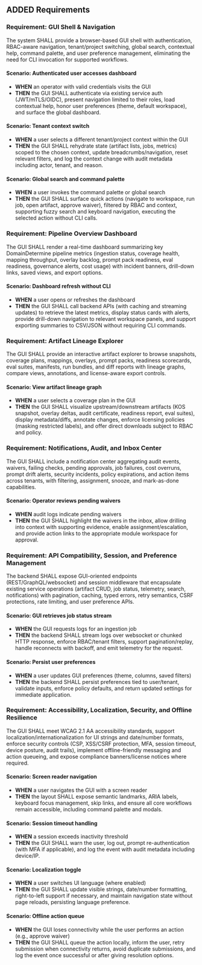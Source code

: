 ## ADDED Requirements

### Requirement: GUI Shell & Navigation
The system SHALL provide a browser-based GUI shell with authentication, RBAC-aware navigation, tenant/project switching, global search, contextual help, command palette, and user preference management, eliminating the need for CLI invocation for supported workflows.

#### Scenario: Authenticated user accesses dashboard
- **WHEN** an operator with valid credentials visits the GUI
- **THEN** the GUI SHALL authenticate via existing service auth (JWT/mTLS/OIDC), present navigation limited to their roles, load contextual help, honor user preferences (theme, default workspace), and surface the global dashboard.

#### Scenario: Tenant context switch
- **WHEN** a user selects a different tenant/project context within the GUI
- **THEN** the GUI SHALL rehydrate state (artifact lists, jobs, metrics) scoped to the chosen context, update breadcrumbs/navigation, reset relevant filters, and log the context change with audit metadata including actor, tenant, and reason.

#### Scenario: Global search and command palette
- **WHEN** a user invokes the command palette or global search
- **THEN** the GUI SHALL surface quick actions (navigate to workspace, run job, open artifact, approve waiver), filtered by RBAC and context, supporting fuzzy search and keyboard navigation, executing the selected action without CLI calls.

### Requirement: Pipeline Overview Dashboard
The GUI SHALL render a real-time dashboard summarizing key DomainDetermine pipeline metrics (ingestion status, coverage health, mapping throughput, overlay backlog, prompt pack readiness, eval readiness, governance alerts, cost usage) with incident banners, drill-down links, saved views, and export options.

#### Scenario: Dashboard refresh without CLI
- **WHEN** a user opens or refreshes the dashboard
- **THEN** the GUI SHALL call backend APIs (with caching and streaming updates) to retrieve the latest metrics, display status cards with alerts, provide drill-down navigation to relevant workspace panels, and support exporting summaries to CSV/JSON without requiring CLI commands.

### Requirement: Artifact Lineage Explorer
The GUI SHALL provide an interactive artifact explorer to browse snapshots, coverage plans, mappings, overlays, prompt packs, readiness scorecards, eval suites, manifests, run bundles, and diff reports with lineage graphs, compare views, annotations, and license-aware export controls.

#### Scenario: View artifact lineage graph
- **WHEN** a user selects a coverage plan in the GUI
- **THEN** the GUI SHALL visualize upstream/downstream artifacts (KOS snapshot, overlay deltas, audit certificate, readiness report, eval suites), display metadata/diffs, annotate changes, enforce licensing policies (masking restricted labels), and offer direct downloads subject to RBAC and policy.

### Requirement: Notifications, Audit, and Inbox Center
The GUI SHALL include a notification center aggregating audit events, waivers, failing checks, pending approvals, job failures, cost overruns, prompt drift alerts, security incidents, policy expirations, and action items across tenants, with filtering, assignment, snooze, and mark-as-done capabilities.

#### Scenario: Operator reviews pending waivers
- **WHEN** audit logs indicate pending waivers
- **THEN** the GUI SHALL highlight the waivers in the inbox, allow drilling into context with supporting evidence, enable assignment/escalation, and provide action links to the appropriate module workspace for approval.

### Requirement: API Compatibility, Session, and Preference Management
The backend SHALL expose GUI-oriented endpoints (REST/GraphQL/websocket) and session middleware that encapsulate existing service operations (artifact CRUD, job status, telemetry, search, notifications) with pagination, caching, typed errors, retry semantics, CSRF protections, rate limiting, and user preference APIs.

#### Scenario: GUI retrieves job status stream
- **WHEN** the GUI requests logs for an ingestion job
- **THEN** the backend SHALL stream logs over websocket or chunked HTTP response, enforce RBAC/tenant filters, support pagination/replay, handle reconnects with backoff, and emit telemetry for the request.

#### Scenario: Persist user preferences
- **WHEN** a user updates GUI preferences (theme, columns, saved filters)
- **THEN** the backend SHALL persist preferences tied to user/tenant, validate inputs, enforce policy defaults, and return updated settings for immediate application.

### Requirement: Accessibility, Localization, Security, and Offline Resilience
The GUI SHALL meet WCAG 2.1 AA accessibility standards, support localization/internationalization for UI strings and date/number formats, enforce security controls (CSP, XSS/CSRF protection, MFA, session timeout, device posture, audit trails), implement offline-friendly messaging and action queueing, and expose compliance banners/license notices where required.

#### Scenario: Screen reader navigation
- **WHEN** a user navigates the GUI with a screen reader
- **THEN** the layout SHALL expose semantic landmarks, ARIA labels, keyboard focus management, skip links, and ensure all core workflows remain accessible, including command palette and modals.

#### Scenario: Session timeout handling
- **WHEN** a session exceeds inactivity threshold
- **THEN** the GUI SHALL warn the user, log out, prompt re-authentication (with MFA if applicable), and log the event with audit metadata including device/IP.

#### Scenario: Localization toggle
- **WHEN** a user switches UI language (where enabled)
- **THEN** the GUI SHALL update visible strings, date/number formatting, right-to-left support if necessary, and maintain navigation state without page reloads, persisting language preference.

#### Scenario: Offline action queue
- **WHEN** the GUI loses connectivity while the user performs an action (e.g., approve waiver)
- **THEN** the GUI SHALL queue the action locally, inform the user, retry submission when connectivity returns, avoid duplicate submissions, and log the event once successful or after giving resolution options.
